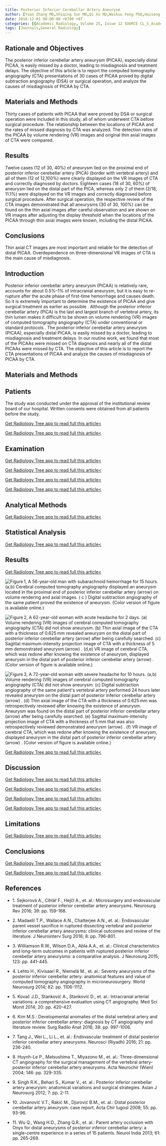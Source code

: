 ```yaml
---
title: Posterior Inferior Cerebellar Artery Aneurysm
author: [Yuan Zhang MD,Shiqing Sun MD,Qi Xu MD,Weihua Feng PhD,Haisong Chen PhD]
date: 2018-12-01 00:00:00 +0700 +07
categories: [{Academic Radiology, Volume 25, Issue 12 SOURCE CL_S_AcademicRadiologyVolume25Issue12 1}]
tags: [Journals,General Radiology]
---
```

## Rationale and Objectives

The posterior inferior cerebellar artery aneurysm (PICAA), especially distal PICAA, is easily missed by a doctor, leading to misdiagnosis and treatment delays. The objective of this article is to report the computed tomography angiography (CTA) presentations of 30 cases of PICAA proved by digital subtraction angiography (DSA) or surgical operation, and analyze the causes of misdiagnosis of PICAA by CTA.

## Materials and Methods

Thirty cases of patients with PICAA that were proved by DSA or surgical operation were included in this study, all of whom underwent CTA before surgical procedure. The relationship between the locations of PICAA and the rates of missed diagnosis by CTA was analyzed. The detection rates of the PICAA by volume rendering (VR) images and original thin axial images of CTA were compared.

## Results

Twelve cases (12 of 30, 40%) of aneurysm lied on the proximal end of posterior inferior cerebellar artery (PICA) (border with vertebral artery) and all of them (12 of 12,100%) were clearly displayed on the VR images of CTA and correctly diagnosed by doctors. Eighteen cases (18 of 30, 60%) of aneurysm lied on the distal part of the PICA, whereas only 2 of them (2/18, 11.1%) were displayed on the VR images and correctly diagnosed before surgical procedure. After surgical operation, the respective review of the CTA images demonstrated that all aneurysms (30 of 30, 100%) can be found on the thin axial images after careful observation and are shown on VR images after adjusting the display threshold when the locations of the PICAA through thin axial images were known, including the distal PICAA.

## Conclusions

Thin axial CT images are most important and reliable for the detection of distal PICAA. Overdependence on three-dimensional VR images of CTA is the main cause of misdiagnosis.

## Introduction

Posterior inferior cerebellar artery aneurysm (PICAA) is relatively rare, accounts for about 0.5%–1% of intracranial aneurysm, but it is easy to re-rupture after the acute phase of first-time hemorrhage and causes death. So it is extremely important to determine the existence of PICAA and give surgical treatment as earlier as possible . Although the posterior inferior cerebellar artery (PICA) is the last and largest branch of vertebral artery, its thin lumen makes it difficult to be shown on volume rendering (VR) images of computed tomography angiography (CTA) under conventional or standard protocols . The posterior inferior cerebellar artery aneurysm (PICAA), especially distal PICAA, is easily missed by a doctor, leading to misdiagnosis and treatment delays. In our routine work, we found that most of the PICAAs were missed on CTA diagnosis and nearly all of the distal PICAAs were missed by CTA. The objective of this article is to report the CTA presentations of PICAA and analyze the causes of misdiagnosis of PICAA by CTA.

## Materials and Methods

## Patients

The study was conducted under the approval of the institutional review board of our hospital. Written consents were obtained from all patients before the study.

[Get Radiology Tree app to read full this article<](https://clinicalpub.com/app)

[Get Radiology Tree app to read full this article<](https://clinicalpub.com/app)

## Examination

[Get Radiology Tree app to read full this article<](https://clinicalpub.com/app)

[Get Radiology Tree app to read full this article<](https://clinicalpub.com/app)

[Get Radiology Tree app to read full this article<](https://clinicalpub.com/app)

[Get Radiology Tree app to read full this article<](https://clinicalpub.com/app)

## Analytical Methods

[Get Radiology Tree app to read full this article<](https://clinicalpub.com/app)

## Statistical Analysis

[Get Radiology Tree app to read full this article<](https://clinicalpub.com/app)

## Results

[Get Radiology Tree app to read full this article<](https://clinicalpub.com/app)

![Figure 1, A 56-year-old man with subarachnoid hemorrhage for 15 hours. (a,b) Cerebral computed tomography angiography displayed an aneurysm located in the proximal end of posterior inferior cerebellar artery (arrow) on volume rendering and axial images. ( c ) Digital subtraction angiography of the same patient proved the existence of aneurysm. (Color version of figure is available online.)](https://storage.googleapis.com/dl.dentistrykey.com/clinical/PosteriorInferiorCerebellarArteryAneurysm/0_1s20S1076633218300540.jpg)

![Figure 2, A 62-year-old woman with acute headache for 2 days. (a) Volume rendering (VR) images of cerebral computed tomography angiography (CTA) did not show aneurysm. (b) Thin axial image of the CTA with a thickness of 0.625 mm revealed aneurysm on the distal part of posterior inferior cerebellar artery (arrow) after being carefully searched. (c) Sagittal maximum-intensity projection image of CTA with a thickness of 5 mm demonstrated aneurysm (arrow) . (d,e) VR image of cerebral CTA, which was redone after knowing the existence of aneurysm, displayed aneurysm in the distal part of posterior inferior cerebellar artery (arrow) . (Color version of figure is available online.)](https://storage.googleapis.com/dl.dentistrykey.com/clinical/PosteriorInferiorCerebellarArteryAneurysm/1_1s20S1076633218300540.jpg)

![Figure 3, A 72-year-old woman with severe headache for 10 hours. (a,b) Volume rendering (VR) images of cerebral computed tomography angiography (CTA) did not show aneurysm. (c) Digital subtraction angiography of the same patient's vertebral artery performed 24 hours later revealed aneurysm on the distal part of posterior inferior cerebellar artery (arrow) . (d) Thin axial image of the CTA with a thickness of 0.625 mm was retrospectively reviewed after knowing the existence of aneurysm. Aneurysm was found on the distal part of posterior inferior cerebellar artery (arrow) after being carefully searched. (e) Sagittal maximum-intensity projection image of CTA with a thickness of 5 mm that was also retrospectively reviewed demonstrated aneurysm (arrow) . (f) VR image of cerebral CTA, which was redone after knowing the existence of aneurysm, displayed aneurysm in the distal part of posterior inferior cerebellar artery (arrow) . (Color version of figure is available online.)](https://storage.googleapis.com/dl.dentistrykey.com/clinical/PosteriorInferiorCerebellarArteryAneurysm/2_1s20S1076633218300540.jpg)

[Get Radiology Tree app to read full this article<](https://clinicalpub.com/app)

## Discussion

[Get Radiology Tree app to read full this article<](https://clinicalpub.com/app)

[Get Radiology Tree app to read full this article<](https://clinicalpub.com/app)

[Get Radiology Tree app to read full this article<](https://clinicalpub.com/app)

[Get Radiology Tree app to read full this article<](https://clinicalpub.com/app)

## Limitations

[Get Radiology Tree app to read full this article<](https://clinicalpub.com/app)

## Conclusions

[Get Radiology Tree app to read full this article<](https://clinicalpub.com/app)

[Get Radiology Tree app to read full this article<](https://clinicalpub.com/app)

## References

- 1\. Sejkorová A., Cihlář F., Hejčl A., et. al.: Microsurgery and endovascular treatment of posterior inferior cerebellar artery aneurysms. Neurosurg Rev 2016; 39: pp. 159-168.


- 2\. Madaelil T.P., Wallace A.N., Chatterjee A.N., et. al.: Endovascular parent vessel sacrifice in ruptured dissecting vertebral and posterior inferior cerebellar artery aneurysms: clinical outcomes and review of the literature. J Neurointerv Surg 2016; 8: pp. 796-801.


- 3\. Williamson R.W., Wilson D.A., Abla A.A., et. al.: Clinical characteristics and long-term outcomes in patients with ruptured posterior inferior cerebellar artery aneurysms: a comparative analysis. J Neurosurg 2015; 123: pp. 441-445.


- 4\. Lehto H., Kivisaari R., Niemelä M., et. al.: Seventy aneurysms of the posterior inferior cerebellar artery: anatomical features and value of computed tomography angiography in microneurosurgery. World Neurosurg 2014; 82: pp. 1106-1112.


- 5\. Kovač J.D., Stanković A., Stanković D., et. al.: Intracranial arterial variations: a comprehensive evaluation using CT angiography. Med Sci Monit 2014; 20: pp. 420-427.


- 6\. Kim M.S.: Developmental anomalies of the distal vertebral artery and posterior inferior cerebellar artery: diagnosis by CT angiography and literature review. Surg Radilo Anat 2016; 38: pp. 997-1006.


- 7\. Tang J., Wei L., Li L., et. al.: Endovascular treatment of distal posterior inferior cerebellar artery aneurysms. Neurosci (Riyadh) 2016; 21: pp. 236-240.


- 8\. Huynh-Le P., Matsushima T., Miyazono M., et. al.: Three-dimensional CT angiography for the surgical management of the vertebral artery-posterior inferior cerebellar artery aneurysms. Acta Neurochir (Wien) 2004; 146: pp. 329-335.


- 9\. Singh R.K., Behari S., Kumar V., et. al.: Posterior inferior cerebellar artery aneurysm: anatomical variations and surgical strategies. Asian J Neurosurg 2012; 7: pp. 2-11.


- 10\. Jovanović V.T., Rakić M., Djurović B.M., et. al.: Distal posterior cerebellar artery aneurysm: case report. Acta Chir Iugosl 2008; 55: pp. 93-96.


- 11\. Wu Q., Wang H.D., Zhang Q.R., et. al.: Parent artery occlusion with Onyx for distal aneurysms of posterior inferior cerebellar artery: a single-centre experience in a series of 15 patients. Neurol India 2013; 61: pp. 265-269.